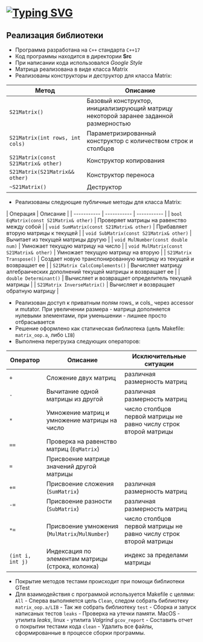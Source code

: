 # [![Typing SVG](https://readme-typing-svg.herokuapp.com?font=Fira+Code&size=30&pause=1000&color=F76E9F&width=435&lines=Matrix+Plus)](https://git.io/typing-svg)

## Реализация библиотеки

- Программа разработана на `C++` стандарта `C++17`
- Код программы находится в директории **Src**
- При написании кода использовался *Google Style*
- Матрица реализована в виде класса Matrix
- Реализованы конструкторы и деструктор для класса Matrix: 

| Метод    | Описание   |
| ----------- | ----------- |
| `S21Matrix()` | Базовый конструктор, инициализирующий матрицу некоторой заранее заданной размерностью |  
| `S21Matrix(int rows, int cols)` | Параметризированный конструктор с количеством строк и столбцов | 
| `S21Matrix(const S21Matrix& other)` | Конструктор копирования |
| `S21Matrix(S21Matrix&& other)` | Конструктор переноса |
| `~S21Matrix()` | Деструктор |
- Реализованы следующие публичные методы для класса Matrix:

| Операция    | Описание   |
| ----------- | ----------- | ----------- |
| `bool EqMatrix(const S21Matrix& other)` | Проверяет матрицы на равенство между собой | 
| `void SumMatrix(const S21Matrix& other)` | Прибавляет вторую матрицы к текущей |
| `void SubMatrix(const S21Matrix& other)` | Вычитает из текущей матрицы другую |
| `void MulNumber(const double num)` | Умножает текущую матрицу на число | 
| `void MulMatrix(const S21Matrix& other)` | Умножает текущую матрицу на вторую | 
| `S21Matrix Transpose()` | Создает новую транспонированную матрицу из текущей и возвращает ее | 
| `S21Matrix CalcComplements()` | Вычисляет матрицу алгебраических дополнений текущей матрицы и возвращает ее |
| `double Determinant()` | Вычисляет и возвращает определитель текущей матрицы |
| `S21Matrix InverseMatrix()` | Вычисляет и возвращает обратную матрицу |
- Реализован доступ к приватным полям rows_ и cols_ через accessor и mutator. При увеличении размера - матрица дополняется нулевыми элементами, при уменьшении - лишнее просто отбрасывается
- Решение оформлено как статическая библиотека (цель Makefile: `matrix_oop.a`, либо `LIB`)
- Выполнена перегрузка следующих операторов:

| Оператор    | Описание   | Исключительные ситуации |
| ----------- | ----------- | ----------- |
| `+`      | Сложение двух матриц  | различная размерность матриц |
| `-`   | Вычитание одной матрицы из другой | различная размерность матриц |
| `*`  | Умножение матриц и умножение матрицы на число | число столбцов первой матрицы не равно числу строк второй матрицы |
| `==`  | Проверка на равенство матриц (`EqMatrix`) | |
| `=`  | Присвоение матрице значений другой матрицы | |
| `+=`  | Присвоение сложения (`SumMatrix`)   | различная размерность матриц |
| `-=`  | Присвоение разности (`SubMatrix`) | различная размерность матриц |
| `*=`  | Присвоение умножения (`MulMatrix`/`MulNumber`) | число столбцов первой матрицы не равно числу строк второй матрицы |
| `(int i, int j)`  | Индексация по элементам матрицы (строка, колонка) | индекс за пределами матрицы |

- Покрытие методов тестами происходит при помощи библиотеки GTest
- Для взаимодействия с программой используется Makefile с целями:
`All` - Сперва выполняется цель `Clean`, следом собрать библиотеку
`matrix_oop.a/LIB` - Так же собрать библиотеку
`test` - Сборка и запуск написаных тестов
`leaks` - Проверка на утечки памяти. MacOS - утилита *leaks*, linux - утилита *Valgrind*
`gcov_report` - Составить отчет о покрытии тестами кода
`clean` - Удалить все файлы, сформированные в процессе сборки программы.
